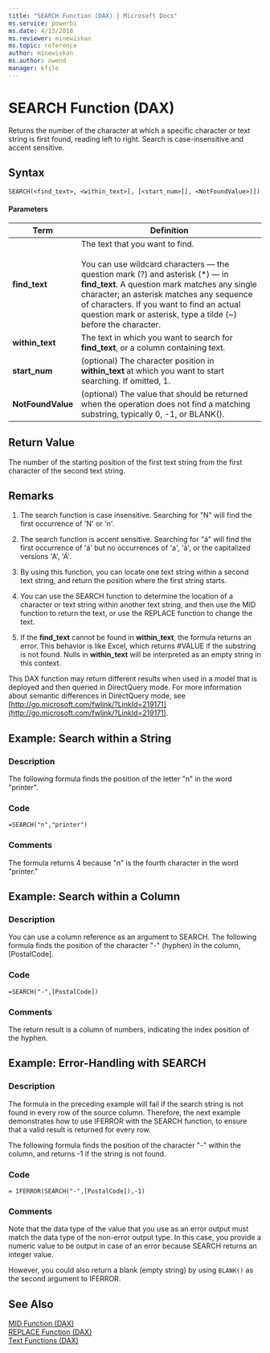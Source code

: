```yaml
---
title: "SEARCH Function (DAX) | Microsoft Docs"
ms.service: powerbi
ms.date: 4/13/2018
ms.reviewer: minewiskan
ms.topic: reference
author: minewiskan
ms.author: owend
manager: kfile
---
```

# SEARCH Function (DAX)
Returns the number of the character at which a specific character or text string is first found, reading left to right. Search is case-insensitive and accent sensitive.  
  
## Syntax  
  
```  
SEARCH(<find_text>, <within_text>[, [<start_num>][, <NotFoundValue>]])  
```  
  
#### Parameters  
  
|Term|Definition|  
|--------|--------------|  
|**find_text**|The text that you want to find.<br /><br />You can use wildcard characters — the question mark (?) and asterisk (\*) — in **find_text**. A question mark matches any single character; an asterisk matches any sequence of characters. If you want to find an actual question mark or asterisk, type a tilde (~) before the character.|  
|**within_text**|The text in which you want to search for **find_text**, or a column containing text.|  
|**start_num**|(optional) The character position in **within_text** at which you want to start searching. If omitted, 1.|  
|**NotFoundValue**|(optional) The value that should be returned when the operation does not find a matching substring, typically 0, -1, or BLANK().|  
  
## Return Value  
The number of the starting position of the first text string from the first character of the second text string.  
  
## Remarks  
  
1.  The search function is case insensitive. Searching for "N" will find the first occurrence of 'N' or 'n'.  
  
2.  The search function is accent sensitive. Searching for "á" will find the first occurrence of 'á' but no occurrences of 'a', 'à', or the capitalized versions 'A', 'Á'.  
  
3.  By using this function, you can locate one text string within a second text string, and return the position where the first string starts.  
  
4.  You can use the SEARCH function to determine the location of a character or text string within another text string, and then use the MID function to return the text, or use the REPLACE function to change the text.  
  
5.  If the **find_text** cannot be found in **within_text**, the formula returns an error. This behavior is like Excel, which returns #VALUE if the substring is not found. Nulls in **within_text** will be interpreted as an empty string in this context.  
  
This DAX function may return different results when used in a model that is deployed and then queried in DirectQuery mode. For more information about semantic differences in DirectQuery mode, see  [http://go.microsoft.com/fwlink/?LinkId=219171](http://go.microsoft.com/fwlink/?LinkId=219171).  
  
## Example: Search within a String  
  
### Description  
The following formula finds the position of the letter "n" in the word "printer".  
  
### Code  
  
```  
=SEARCH("n","printer")  
```  
  
### Comments  
The formula returns 4 because "n" is the fourth character in the word "printer."  
  
## Example: Search within a Column  
  
### Description  
You can use a column reference as an argument to SEARCH. The following formula finds the position of the character "-" (hyphen) in the column, [PostalCode].  
  
### Code  
  
```  
=SEARCH("-",[PostalCode])  
```  
  
### Comments  
The return result is a column of numbers, indicating the index position of the hyphen.  
  
## Example: Error-Handling with SEARCH  
  
### Description  
The formula in the preceding example will fail if the search string is not found in every row of the source column. Therefore, the next example demonstrates how to use IFERROR with the SEARCH function, to ensure that a valid result is returned for every row.  
  
The following formula finds the position of the character "-" within the column, and returns -1 if the string is not found.  
  
### Code  
  
```  
= IFERROR(SEARCH("-",[PostalCode]),-1)  
```  
  
### Comments  
Note that the data type of the value that you use as an error output must match the data type of the non-error output type. In this case, you provide a numeric value to be output in case of an error because SEARCH returns an integer value.  
  
However, you could also return a blank (empty string) by using `BLANK()` as the second argument to IFERROR.  
  
## See Also  
[MID Function &#40;DAX&#41;](mid-function-dax.md)  
[REPLACE Function &#40;DAX&#41;](replace-function-dax.md)  
[Text Functions &#40;DAX&#41;](text-functions-dax.md)  
  
